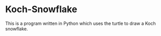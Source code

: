 # Koch-Snowflake
This is a program written in Python which uses the turtle to draw a Koch snowflake.
